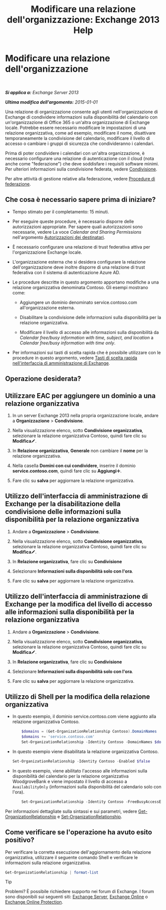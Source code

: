 ﻿---
title: "Modificare una relazione dell'organizzazione: Exchange 2013 Help"
TOCTitle: Modificare una relazione dell'organizzazione
ms:assetid: 3713ef83-f01a-41bb-b127-62ca242dd7a4
ms:mtpsurl: https://technet.microsoft.com/it-it/library/JJ673055(v=EXCHG.150)
ms:contentKeyID: 50480338
ms.date: 05/22/2018
mtps_version: v=EXCHG.150
ms.translationtype: MT
---

# Modificare una relazione dell'organizzazione

 

_**Si applica a:** Exchange Server 2013_

_**Ultima modifica dell'argomento:** 2015-01-01_

Una relazione di organizzazione consente agli utenti nell'organizzazione di Exchange di condividere informazioni sulla disponibilità del calendario con un'organizzazione di Office 365 o un'altra organizzazione di Exchange locale. Potrebbe essere necessario modificare le impostazioni di una relazione organizzativa, come ad esempio, modificare il nome, disattivare temporaneamente la condivisione del calendario, modificare il livello di accesso o cambiare i gruppi di sicurezza che condivideranno i calendari.

Prima di poter condividere i calendari con un'altra organizzazione, è necessario configurare una relazione di autenticazione con il cloud (nota anche come "federazione") che deve soddisfare i requisiti software minimi. Per ulteriori informazioni sulla condivisione federata, vedere [Condivisione](sharing-exchange-2013-help.md).

Per altre attività di gestione relative alla federazione, vedere [Procedure di federazione](federation-procedures-exchange-2013-help.md).

## Che cosa è necessario sapere prima di iniziare?

  - Tempo stimato per il completamento: 15 minuti.

  - Per eseguire queste procedure, è necessario disporre delle autorizzazioni appropriate. Per sapere quali autorizzazioni sono necessarie, vedere La voce *Calendar and Sharing Permissions* nell'argomento [Autorizzazioni dei destinatari](recipients-permissions-exchange-2013-help.md).

  - È necessario configurare una relazione di trust federativa attiva per l'organizzazione Exchange locale.

  - L'organizzazione esterna che si desidera configurare la relazione dell'organizzazione deve inoltre disporre di una relazione di trust federativa con il sistema di autenticazione Azure AD.

  - Le procedure descritte in questo argomento apportano modifiche a una relazione organizzativa denominata Contoso. Gli esempi mostrano come:
    
      - Aggiungere un dominio denominato service.contoso.com all'organizzazione esterna.
    
      - Disabilitare la condivisione delle informazioni sulla disponibilità per la relazione organizzativa.
    
      - Modificare il livello di accesso alle informazioni sulla disponibilità da *Calendar free/busy information with time, subject, and location* a *Calendar free/busy information with time only*.

  - Per informazioni sui tasti di scelta rapida che è possibile utilizzare con le procedure in questo argomento, vedere [Tasti di scelta rapida nell'interfaccia di amministrazione di Exchange](keyboard-shortcuts-in-the-exchange-admin-center-exchange-online-protection-help.md).

## Operazione desiderata?

## Utilizzare EAC per aggiungere un dominio a una relazione organizzativa

1.  In un server Exchange 2013 nella propria organizzazione locale, andare a **Organizzazione** \> **Condivisione**.

2.  Nella visualizzazione elenco, sotto **Condivisione organizzativa**, selezionare la relazione organizzativa Contoso, quindi fare clic su **Modifica**![Icona Modifica](images/JJ218640.6f53ccb2-1f13-4c02-bea0-30690e6ea71d(EXCHG.150).gif "Icona Modifica").

3.  In **Relazione organizzativa**, **Generale** non cambiare il **nome** per la relazione organizzativa.

4.  Nella casella **Domini con cui condividere**, inserire il dominio **service.contoso.com**, quindi fare clic su **Aggiungi**![Icona Aggiungi](images/JJ218640.c1e75329-d6d7-4073-a27d-498590bbb558(EXCHG.150).gif "Icona Aggiungi").

5.  Fare clic su **salva** per aggiornare la relazione organizzativa.

## Utilizzo dell'interfaccia di amministrazione di Exchange per la disabilitazione della condivisione delle informazioni sulla disponibilità per la relazione organizzativa

1.  Andare a **Organizzazione** \> **Condivisione**.

2.  Nella visualizzazione elenco, sotto **Condivisione organizzativa**, selezionare la relazione organizzativa Contoso, quindi fare clic su **Modifica**![Icona Modifica](images/JJ218640.6f53ccb2-1f13-4c02-bea0-30690e6ea71d(EXCHG.150).gif "Icona Modifica").

3.  In **Relazione organizzativa**, fare clic su **Condivisione**

4.  Selezionare **Informazioni sulla disponibilità solo con l'ora**.

5.  Fare clic su **salva** per aggiornare la relazione organizzativa.

## Utilizzo dell'interfaccia di amministrazione di Exchange per la modifica del livello di accesso alle informazioni sulla disponibilità per la relazione organizzativa

1.  Andare a **Organizzazione** \> **Condivisione**.

2.  Nella visualizzazione elenco, sotto **Condivisione organizzativa**, selezionare la relazione organizzativa Contoso, quindi fare clic su **Modifica**![Icona Modifica](images/JJ218640.6f53ccb2-1f13-4c02-bea0-30690e6ea71d(EXCHG.150).gif "Icona Modifica").

3.  In **Relazione organizzativa**, fare clic su **Condivisione**

4.  Selezionare **Informazioni sulla disponibilità solo con l'ora**.

5.  Fare clic su **salva** per aggiornare la relazione organizzativa.

## Utilizzo di Shell per la modifica della relazione organizzativa

  - In questo esempio, il dominio service.contoso.com viene aggiunto alla relazione organizzativa Contoso.
  
    ```powershell
        $domains = (Get-OrganizationRelationship Contoso).DomainNames
        $domains += 'service.contoso.com'
        Set-OrganizationRelationship -Identity Contoso -DomainNames $domains
    ```

  - In questo esempio viene disabilitata la relazione organizzativa Contoso.
    
    ```powershell
    Set-OrganizationRelationship -Identity Contoso -Enabled $false
    ```

  - In questo esempio, viene abilitato l'accesso alle informazioni sulla disponibilità del calendario per la relazione organizzativa WoodgroveBank e viene impostato il livello di accesso a `AvailabilityOnly` (informazioni sulla disponibilità del calendario solo con l'ora).

    ```powershell
        Set-OrganizationRelationship -Identity Contoso -FreeBusyAccessEnabled $true -FreeBusyAccessLevel AvailabilityOnly
    ```

Per informazioni dettagliate sulla sintassi e sui parametri, vedere [Get-OrganizationRelationship](https://technet.microsoft.com/it-it/library/ee332343\(v=exchg.150\)) e [Set-OrganizationRelationship](https://technet.microsoft.com/it-it/library/ee332326\(v=exchg.150\)).

## Come verificare se l'operazione ha avuto esito positivo?

Per verificare la corretta esecuzione dell'aggiornamento della relazione organizzativa, utilizzare il seguente comando Shell e verificare le informazioni sulla relazione organizzativa.

```powershell
Get-OrganizationRelationship | format-list
```


> [!TIP]
> Problemi? È possibile richiedere supporto nei forum di Exchange. I forum sono disponibili sui seguenti siti: <A href="https://go.microsoft.com/fwlink/p/?linkid=60612">Exchange Server</A>, <A href="https://go.microsoft.com/fwlink/p/?linkid=267542">Exchange Online</A> o <A href="https://go.microsoft.com/fwlink/p/?linkid=285351">Exchange Online Protection</A>.


